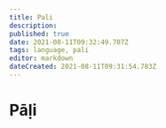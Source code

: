 ```yaml
---
title: Pali
description: 
published: true
date: 2021-08-11T09:32:49.707Z
tags: language, pali
editor: markdown
dateCreated: 2021-08-11T09:31:54.783Z
---
```


# Pāḷi
